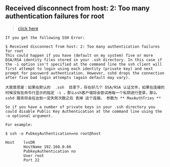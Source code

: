 ## Received disconnect from host: 2: Too many authentication failures for root
> [click here](https://serverfault.com/questions/36291/how-to-recover-from-too-many-authentication-failures-for-user-root)  

```
If you get the following SSH Error:

$ Received disconnect from host: 2: Too many authentication failures for root
This could happen if you have (default on my system) five or more DSA/RSA identity files stored in your .ssh directory. In this case if the -i option isn't specified at the command line the ssh client will first attempt to login using each identity (private key) and next prompt for password authentication. However, sshd drops the connection after five bad login attempts (again default may vary).

大致意思是：如果在默认的  .ssh  目录下，存在好几个 DSA/RSA 认证文件，如果在连接的时候没有在命令行显示的指定 -i ，那么ssh客户端将会尝试用每一个私钥进行登录，那么 sshd 服务将会在达到一定失败次数之后 丢掉 这个连接。 参数为 ** MaxAuthTries **

So if you have a number of private keys in your .ssh directory you could disable Public Key Authentication at the command line using the -o optional argument.

For example:

$ ssh -o PubkeyAuthentication=no root@host
```

```
Host    lvsDR
        HostName 192.168.0.66
        PubkeyAuthentication no
        User root
        Port 22

```